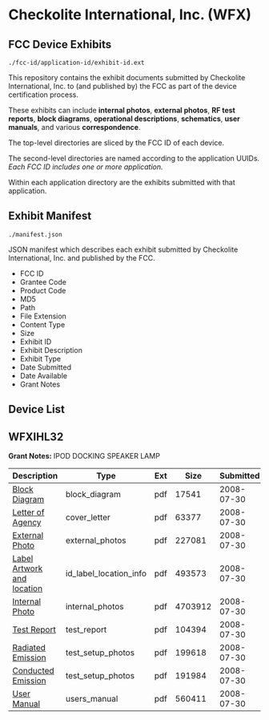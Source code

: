 # Checkolite International, Inc. (WFX)
## FCC Device Exhibits

```
./fcc-id/application-id/exhibit-id.ext
```

This repository contains the exhibit documents submitted by Checkolite International, Inc. to (and published by) the FCC as part of the device certification process.

These exhibits can include **internal photos**, **external photos**, **RF test reports**, **block diagrams**, **operational descriptions**, **schematics**, **user manuals**, and various **correspondence**.

The top-level directories are sliced by the FCC ID of each device.

The second-level directories are named according to the application UUIDs. *Each FCC ID includes one or more application.*

Within each application directory are the exhibits submitted with that application. 

## Exhibit Manifest

```
./manifest.json
```

JSON manifest which describes each exhibit submitted by Checkolite International, Inc. and published by the FCC.

- FCC ID
- Grantee Code
- Product Code
- MD5
- Path
- File Extension
- Content Type
- Size
- Exhibit ID
- Exhibit Description
- Exhibit Type
- Date Submitted
- Date Available
- Grant Notes

## Device List
## WFXIHL32
**Grant Notes:** IPOD DOCKING SPEAKER LAMP

| Description | Type | Ext | Size | Submitted | Available |
| ----------- | ---- | --- | ---- | --------- | --------- |
| [Block Diagram](WFXIHL32/99a5dc83cf047890119bae480b7a0111/978070.pdf) | block_diagram | pdf | 17541 | 2008-07-30 | 2008-07-30 |
| [Letter of Agency](WFXIHL32/99a5dc83cf047890119bae480b7a0111/978072.pdf) | cover_letter | pdf | 63377 | 2008-07-30 | 2008-07-30 |
| [External Photo](WFXIHL32/99a5dc83cf047890119bae480b7a0111/978068.pdf) | external_photos | pdf | 227081 | 2008-07-30 | 2008-07-30 |
| [Label Artwork and location](WFXIHL32/99a5dc83cf047890119bae480b7a0111/978073.pdf) | id_label_location_info | pdf | 493573 | 2008-07-30 | 2008-07-30 |
| [Internal Photo](WFXIHL32/99a5dc83cf047890119bae480b7a0111/978069.pdf) | internal_photos | pdf | 4703912 | 2008-07-30 | 2008-07-30 |
| [Test Report](WFXIHL32/99a5dc83cf047890119bae480b7a0111/978065.pdf) | test_report | pdf | 104394 | 2008-07-30 | 2008-07-30 |
| [Radiated Emission](WFXIHL32/99a5dc83cf047890119bae480b7a0111/978066.pdf) | test_setup_photos | pdf | 199618 | 2008-07-30 | 2008-07-30 |
| [Conducted Emission](WFXIHL32/99a5dc83cf047890119bae480b7a0111/978067.pdf) | test_setup_photos | pdf | 191984 | 2008-07-30 | 2008-07-30 |
| [User Manual](WFXIHL32/99a5dc83cf047890119bae480b7a0111/978071.pdf) | users_manual | pdf | 560411 | 2008-07-30 | 2008-07-30 |
